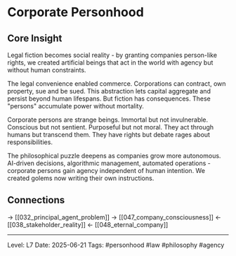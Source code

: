 # Corporate Personhood

## Core Insight
Legal fiction becomes social reality - by granting companies person-like rights, we created artificial beings that act in the world with agency but without human constraints.

The legal convenience enabled commerce. Corporations can contract, own property, sue and be sued. This abstraction lets capital aggregate and persist beyond human lifespans. But fiction has consequences. These "persons" accumulate power without mortality.

Corporate persons are strange beings. Immortal but not invulnerable. Conscious but not sentient. Purposeful but not moral. They act through humans but transcend them. They have rights but debate rages about responsibilities.

The philosophical puzzle deepens as companies grow more autonomous. AI-driven decisions, algorithmic management, automated operations - corporate persons gain agency independent of human intention. We created golems now writing their own instructions.

## Connections
→ [[032_principal_agent_problem]]
→ [[047_company_consciousness]]
← [[038_stakeholder_reality]]
← [[048_eternal_company]]

---
Level: L7
Date: 2025-06-21
Tags: #personhood #law #philosophy #agency
